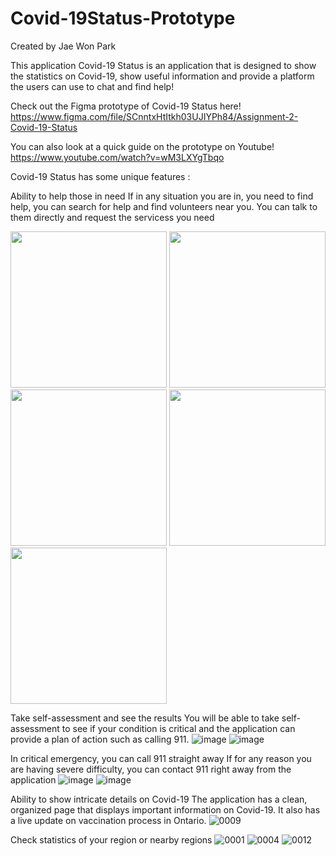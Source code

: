 # Covid-19Status-Prototype

Created by Jae Won Park

This application Covid-19 Status is an application that is designed to show the statistics on Covid-19, show useful information and provide a platform the users can use to chat and find help!

Check out the Figma prototype of Covid-19 Status here!
https://www.figma.com/file/SCnntxHtItkh03UJIYPh84/Assignment-2-Covid-19-Status

You can also look at a quick guide on the prototype on Youtube!
https://www.youtube.com/watch?v=wM3LXYgTbqo

Covid-19 Status has some unique features :

Ability to help those in need
If in any situation you are in, you need to find help, you can search for help and find volunteers near you. You can talk to them directly and request the servicess you need

<img src="https://user-images.githubusercontent.com/15161553/111071977-fab0d180-84ae-11eb-9b47-db8eb6bf935f.png" width="250">
<img src="https://user-images.githubusercontent.com/15161553/111071977-fab0d180-84ae-11eb-9b47-db8eb6bf935f.png" width="250">
<img src="https://user-images.githubusercontent.com/15161553/111071995-09978400-84af-11eb-8b03-ac68f78bb357.png" width="250">
<img src="https://user-images.githubusercontent.com/15161553/111072007-174d0980-84af-11eb-9d02-ccee9b159d18.png" width="250">
<img src="https://user-images.githubusercontent.com/15161553/111072016-22a03500-84af-11eb-9a0b-03fc4b6007ea.png" width="250">

Take self-assessment and see the results
You will be able to take self-assessment to see if your condition is critical and the application can provide a plan of action such as calling 911.
![image](https://user-images.githubusercontent.com/15161553/111071938-d523c800-84ae-11eb-94ff-4fa51992229a.png)
![image](https://user-images.githubusercontent.com/15161553/111071950-e10f8a00-84ae-11eb-9d5c-8587452968ac.png)



In critical emergency, you can call 911 straight away
If for any reason you are having severe difficulty, you can contact 911 right away from the application
![image](https://user-images.githubusercontent.com/15161553/111071908-b4f40900-84ae-11eb-9887-0ff3387fd03d.png)
![image](https://user-images.githubusercontent.com/15161553/111071918-c3422500-84ae-11eb-85b9-5398d13250e7.png)


Ability to show intricate details on Covid-19
The application has a clean, organized page that displays important information on Covid-19. It also has a live update on vaccination process in Ontario.
![0009](https://user-images.githubusercontent.com/15161553/111072141-9cd0b980-84af-11eb-9cb0-cdd12c605e38.jpg)

Check statistics of your region or nearby regions
![0001](https://user-images.githubusercontent.com/15161553/111072153-a78b4e80-84af-11eb-9b3a-db333c2b661f.jpg)
![0004](https://user-images.githubusercontent.com/15161553/111072168-b8d45b00-84af-11eb-931a-267fc9313e6f.jpg)
![0012](https://user-images.githubusercontent.com/15161553/111072177-c093ff80-84af-11eb-9152-664b135c6562.jpg)



